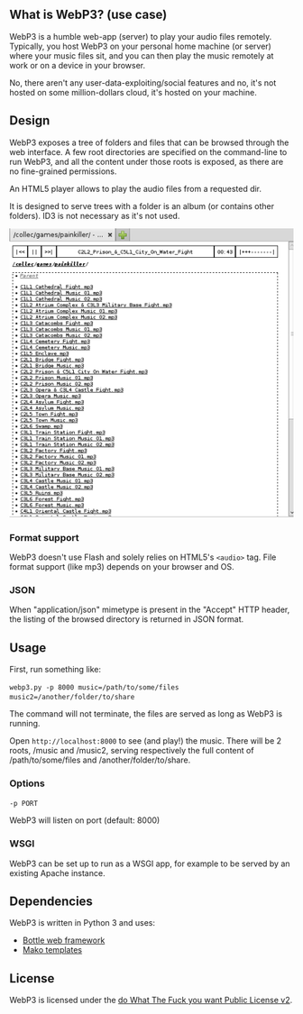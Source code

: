 ## What is WebP3? (use case)

WebP3 is a humble web-app (server) to play your audio files remotely. Typically, you host WebP3 on your personal home machine (or server) where your music files sit, and you can then play the music remotely at work or on a device in your browser.

No, there aren't any user-data-exploiting/social features and no, it's not hosted on some million-dollars cloud, it's hosted on your machine.

## Design

WebP3 exposes a tree of folders and files that can be browsed through the web interface. A few root directories are specified on the command-line to run WebP3, and all the content under those roots is exposed, as there are no fine-grained permissions.

An HTML5 player allows to play the audio files from a requested dir.

It is designed to serve trees with a folder is an album (or contains other folders). ID3 is not necessary as it's not used.

![Screenshot](screenshot.png)

### Format support

WebP3 doesn't use Flash and solely relies on HTML5's `<audio>` tag. File format support (like mp3) depends on your browser and OS.

### JSON

When "application/json" mimetype is present in the "Accept" HTTP header, the listing of the browsed directory is returned in JSON format.

## Usage

First, run something like:

`webp3.py -p 8000 music=/path/to/some/files music2=/another/folder/to/share`

The command will not terminate, the files are served as long as WebP3 is running.

Open `http://localhost:8000` to see (and play!) the music. There will be 2 roots, /music and /music2, serving respectively the full content of /path/to/some/files and /another/folder/to/share.

### Options

`-p PORT`

WebP3 will listen on port (default: 8000)

### WSGI

WebP3 can be set up to run as a WSGI app, for example to be served by an existing Apache instance.

## Dependencies

WebP3 is written in Python 3 and uses:

* [Bottle web framework](http://bottlepy.org/)
* [Mako templates](http://www.makotemplates.org/)

## License

WebP3 is licensed under the [do What The Fuck you want Public License v2](http://wtfpl.net).
